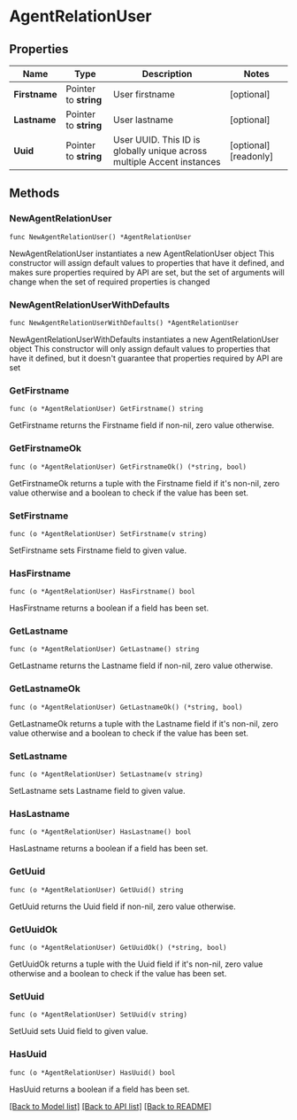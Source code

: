 # AgentRelationUser

## Properties

Name | Type | Description | Notes
------------ | ------------- | ------------- | -------------
**Firstname** | Pointer to **string** | User firstname | [optional]
**Lastname** | Pointer to **string** | User lastname | [optional]
**Uuid** | Pointer to **string** | User UUID. This ID is globally unique across multiple Accent instances | [optional] [readonly]

## Methods

### NewAgentRelationUser

`func NewAgentRelationUser() *AgentRelationUser`

NewAgentRelationUser instantiates a new AgentRelationUser object
This constructor will assign default values to properties that have it defined,
and makes sure properties required by API are set, but the set of arguments
will change when the set of required properties is changed

### NewAgentRelationUserWithDefaults

`func NewAgentRelationUserWithDefaults() *AgentRelationUser`

NewAgentRelationUserWithDefaults instantiates a new AgentRelationUser object
This constructor will only assign default values to properties that have it defined,
but it doesn't guarantee that properties required by API are set

### GetFirstname

`func (o *AgentRelationUser) GetFirstname() string`

GetFirstname returns the Firstname field if non-nil, zero value otherwise.

### GetFirstnameOk

`func (o *AgentRelationUser) GetFirstnameOk() (*string, bool)`

GetFirstnameOk returns a tuple with the Firstname field if it's non-nil, zero value otherwise
and a boolean to check if the value has been set.

### SetFirstname

`func (o *AgentRelationUser) SetFirstname(v string)`

SetFirstname sets Firstname field to given value.

### HasFirstname

`func (o *AgentRelationUser) HasFirstname() bool`

HasFirstname returns a boolean if a field has been set.

### GetLastname

`func (o *AgentRelationUser) GetLastname() string`

GetLastname returns the Lastname field if non-nil, zero value otherwise.

### GetLastnameOk

`func (o *AgentRelationUser) GetLastnameOk() (*string, bool)`

GetLastnameOk returns a tuple with the Lastname field if it's non-nil, zero value otherwise
and a boolean to check if the value has been set.

### SetLastname

`func (o *AgentRelationUser) SetLastname(v string)`

SetLastname sets Lastname field to given value.

### HasLastname

`func (o *AgentRelationUser) HasLastname() bool`

HasLastname returns a boolean if a field has been set.

### GetUuid

`func (o *AgentRelationUser) GetUuid() string`

GetUuid returns the Uuid field if non-nil, zero value otherwise.

### GetUuidOk

`func (o *AgentRelationUser) GetUuidOk() (*string, bool)`

GetUuidOk returns a tuple with the Uuid field if it's non-nil, zero value otherwise
and a boolean to check if the value has been set.

### SetUuid

`func (o *AgentRelationUser) SetUuid(v string)`

SetUuid sets Uuid field to given value.

### HasUuid

`func (o *AgentRelationUser) HasUuid() bool`

HasUuid returns a boolean if a field has been set.

[[Back to Model list]](../README.md#documentation-for-models) [[Back to API list]](../README.md#documentation-for-api-endpoints) [[Back to README]](../README.md)
